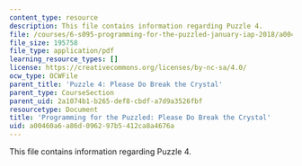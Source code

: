 ```yaml
---
content_type: resource
description: This file contains information regarding Puzzle 4.
file: /courses/6-s095-programming-for-the-puzzled-january-iap-2018/a00460a6a86d096297b5412ca8a4676a_MIT6_S095IAP18_Puzzle_4.pdf
file_size: 195758
file_type: application/pdf
learning_resource_types: []
license: https://creativecommons.org/licenses/by-nc-sa/4.0/
ocw_type: OCWFile
parent_title: 'Puzzle 4: Please Do Break the Crystal'
parent_type: CourseSection
parent_uid: 2a1074b1-b265-def8-cbdf-a7d9a3526fbf
resourcetype: Document
title: 'Programming for the Puzzled: Please Do Break the Crystal'
uid: a00460a6-a86d-0962-97b5-412ca8a4676a
---
```

This file contains information regarding Puzzle 4.